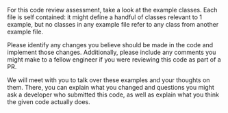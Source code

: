 For this code review assessment, take a look at the example classes. Each file is self contained: it might define a handful of classes relevant to 1 example, but no classes in any example file refer to any class from another example file.

Please identify any changes you believe should be made in the code and implement those changes. Additionally, please include any comments you might make to a fellow engineer if you were reviewing this code as part of a PR.

We will meet with you to talk over these examples and your thoughts on them. There, you can explain what you changed and questions you might ask a developer who submitted this code, as well as explain what you think the given code actually does.